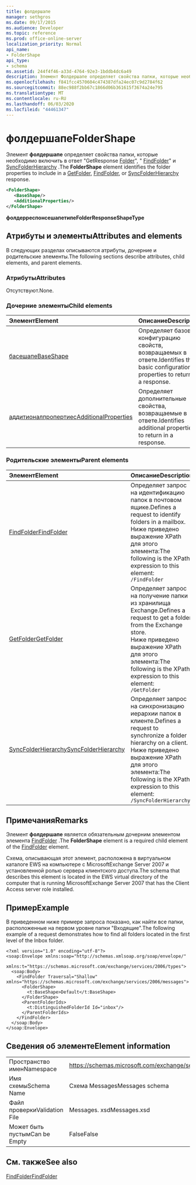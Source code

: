 ```yaml
---
title: фолдершапе
manager: sethgros
ms.date: 09/17/2015
ms.audience: Developer
ms.topic: reference
ms.prod: office-online-server
localization_priority: Normal
api_name:
- FolderShape
api_type:
- schema
ms.assetid: 244f4f46-a33d-4764-92e3-1bddb4dc6a49
description: Элемент Фолдершапе определяет свойства папки, которые необходимо включить в ответ "GetResponse Folder", "FindFolder" и SyncFolderHierarchy.
ms.openlocfilehash: f841fcc4570604c474387dfa24ec07c9d2784f62
ms.sourcegitcommit: 88ec988f2bb67c1866d06b361615f3674a24e795
ms.translationtype: MT
ms.contentlocale: ru-RU
ms.lasthandoff: 06/03/2020
ms.locfileid: "44461347"
---
```

# <a name="foldershape"></a><span data-ttu-id="62655-103">фолдершапе</span><span class="sxs-lookup"><span data-stu-id="62655-103">FolderShape</span></span>

<span data-ttu-id="62655-104">Элемент **фолдершапе** определяет свойства папки, которые необходимо включить в ответ "GetResponse [Folder](getfolder.md)", " [FindFolder](findfolder.md)" и [SyncFolderHierarchy](syncfolderhierarchy.md) .</span><span class="sxs-lookup"><span data-stu-id="62655-104">The **FolderShape** element identifies the folder properties to include in a [GetFolder](getfolder.md), [FindFolder](findfolder.md), or [SyncFolderHierarchy](syncfolderhierarchy.md) response.</span></span> 
  
```xml
<FolderShape>
   <BaseShape/>
   <AdditionalProperties/>
</FolderShape>
```

 <span data-ttu-id="62655-105">**фолдерреспонсешапетипе**</span><span class="sxs-lookup"><span data-stu-id="62655-105">**FolderResponseShapeType**</span></span>
## <a name="attributes-and-elements"></a><span data-ttu-id="62655-106">Атрибуты и элементы</span><span class="sxs-lookup"><span data-stu-id="62655-106">Attributes and elements</span></span>

<span data-ttu-id="62655-107">В следующих разделах описываются атрибуты, дочерние и родительские элементы.</span><span class="sxs-lookup"><span data-stu-id="62655-107">The following sections describe attributes, child elements, and parent elements.</span></span>
  
### <a name="attributes"></a><span data-ttu-id="62655-108">Атрибуты</span><span class="sxs-lookup"><span data-stu-id="62655-108">Attributes</span></span>

<span data-ttu-id="62655-109">Отсутствуют.</span><span class="sxs-lookup"><span data-stu-id="62655-109">None.</span></span>
  
### <a name="child-elements"></a><span data-ttu-id="62655-110">Дочерние элементы</span><span class="sxs-lookup"><span data-stu-id="62655-110">Child elements</span></span>

|<span data-ttu-id="62655-111">**Элемент**</span><span class="sxs-lookup"><span data-stu-id="62655-111">**Element**</span></span>|<span data-ttu-id="62655-112">**Описание**</span><span class="sxs-lookup"><span data-stu-id="62655-112">**Description**</span></span>|
|:-----|:-----|
|[<span data-ttu-id="62655-113">басешапе</span><span class="sxs-lookup"><span data-stu-id="62655-113">BaseShape</span></span>](baseshape.md) <br/> |<span data-ttu-id="62655-114">Определяет базовую конфигурацию свойств, возвращаемых в ответе.</span><span class="sxs-lookup"><span data-stu-id="62655-114">Identifies the basic configuration of properties to return in a response.</span></span>  <br/> |
|[<span data-ttu-id="62655-115">аддитионалпропертиес</span><span class="sxs-lookup"><span data-stu-id="62655-115">AdditionalProperties</span></span>](additionalproperties.md) <br/> |<span data-ttu-id="62655-116">Определяет дополнительные свойства, возвращаемые в ответе.</span><span class="sxs-lookup"><span data-stu-id="62655-116">Identifies additional properties to return in a response.</span></span>  <br/> |
   
### <a name="parent-elements"></a><span data-ttu-id="62655-117">Родительские элементы</span><span class="sxs-lookup"><span data-stu-id="62655-117">Parent elements</span></span>

|<span data-ttu-id="62655-118">**Элемент**</span><span class="sxs-lookup"><span data-stu-id="62655-118">**Element**</span></span>|<span data-ttu-id="62655-119">**Описание**</span><span class="sxs-lookup"><span data-stu-id="62655-119">**Description**</span></span>|
|:-----|:-----|
|[<span data-ttu-id="62655-120">FindFolder</span><span class="sxs-lookup"><span data-stu-id="62655-120">FindFolder</span></span>](findfolder.md) <br/> |<span data-ttu-id="62655-121">Определяет запрос на идентификацию папок в почтовом ящике.</span><span class="sxs-lookup"><span data-stu-id="62655-121">Defines a request to identify folders in a mailbox.</span></span>  <br/> <span data-ttu-id="62655-122">Ниже приведено выражение XPath для этого элемента:</span><span class="sxs-lookup"><span data-stu-id="62655-122">The following is the XPath expression to this element:</span></span>  <br/>  `/FindFolder` <br/> |
|[<span data-ttu-id="62655-123">GetFolder</span><span class="sxs-lookup"><span data-stu-id="62655-123">GetFolder</span></span>](getfolder.md) <br/> |<span data-ttu-id="62655-124">Определяет запрос на получение папки из хранилища Exchange.</span><span class="sxs-lookup"><span data-stu-id="62655-124">Defines a request to get a folder from the Exchange store.</span></span>  <br/> <span data-ttu-id="62655-125">Ниже приведено выражение XPath для этого элемента:</span><span class="sxs-lookup"><span data-stu-id="62655-125">The following is the XPath expression to this element:</span></span>  <br/>  `/GetFolder` <br/> |
|[<span data-ttu-id="62655-126">SyncFolderHierarchy</span><span class="sxs-lookup"><span data-stu-id="62655-126">SyncFolderHierarchy</span></span>](syncfolderhierarchy.md) <br/> |<span data-ttu-id="62655-127">Определяет запрос на синхронизацию иерархии папок в клиенте.</span><span class="sxs-lookup"><span data-stu-id="62655-127">Defines a request to synchronize a folder hierarchy on a client.</span></span>  <br/> <span data-ttu-id="62655-128">Ниже приведено выражение XPath для этого элемента:</span><span class="sxs-lookup"><span data-stu-id="62655-128">The following is the XPath expression to this element:</span></span>  <br/>  `/SyncFolderHierarchy` <br/> |
   
## <a name="remarks"></a><span data-ttu-id="62655-129">Примечания</span><span class="sxs-lookup"><span data-stu-id="62655-129">Remarks</span></span>

<span data-ttu-id="62655-130">Элемент **фолдершапе** является обязательным дочерним элементом элемента [FindFolder](findfolder.md) .</span><span class="sxs-lookup"><span data-stu-id="62655-130">The **FolderShape** element is a required child element of the [FindFolder](findfolder.md) element.</span></span> 
  
<span data-ttu-id="62655-131">Схема, описывающая этот элемент, расположена в виртуальном каталоге EWS на компьютере с MicrosoftExchange Server 2007 и установленной ролью сервера клиентского доступа.</span><span class="sxs-lookup"><span data-stu-id="62655-131">The schema that describes this element is located in the EWS virtual directory of the computer that is running MicrosoftExchange Server 2007 that has the Client Access server role installed.</span></span>
  
## <a name="example"></a><span data-ttu-id="62655-132">Пример</span><span class="sxs-lookup"><span data-stu-id="62655-132">Example</span></span>

<span data-ttu-id="62655-133">В приведенном ниже примере запроса показано, как найти все папки, расположенные на первом уровне папки "Входящие".</span><span class="sxs-lookup"><span data-stu-id="62655-133">The following example of a request demonstrates how to find all folders located in the first level of the Inbox folder.</span></span>
  
```
<?xml version="1.0" encoding="utf-8"?>
<soap:Envelope xmlns:soap="http://schemas.xmlsoap.org/soap/envelope/"
  xmlns:t="https://schemas.microsoft.com/exchange/services/2006/types">
  <soap:Body>
    <FindFolder Traversal="Shallow" xmlns="https://schemas.microsoft.com/exchange/services/2006/messages">
      <FolderShape>
        <t:BaseShape>Default</t:BaseShape>
      </FolderShape>
      <ParentFolderIds>
        <t:DistinguishedFolderId Id="inbox"/>
      </ParentFolderIds>
    </FindFolder>
  </soap:Body>
</soap:Envelope>
```

## <a name="element-information"></a><span data-ttu-id="62655-134">Сведения об элементе</span><span class="sxs-lookup"><span data-stu-id="62655-134">Element information</span></span>

|||
|:-----|:-----|
|<span data-ttu-id="62655-135">Пространство имен</span><span class="sxs-lookup"><span data-stu-id="62655-135">Namespace</span></span>  <br/> |https://schemas.microsoft.com/exchange/services/2006/messages  <br/> |
|<span data-ttu-id="62655-136">Имя схемы</span><span class="sxs-lookup"><span data-stu-id="62655-136">Schema Name</span></span>  <br/> |<span data-ttu-id="62655-137">Схема Messages</span><span class="sxs-lookup"><span data-stu-id="62655-137">Messages schema</span></span>  <br/> |
|<span data-ttu-id="62655-138">Файл проверки</span><span class="sxs-lookup"><span data-stu-id="62655-138">Validation File</span></span>  <br/> |<span data-ttu-id="62655-139">Messages. xsd</span><span class="sxs-lookup"><span data-stu-id="62655-139">Messages.xsd</span></span>  <br/> |
|<span data-ttu-id="62655-140">Может быть пустым</span><span class="sxs-lookup"><span data-stu-id="62655-140">Can be Empty</span></span>  <br/> |<span data-ttu-id="62655-141">False</span><span class="sxs-lookup"><span data-stu-id="62655-141">False</span></span>  <br/> |
   
## <a name="see-also"></a><span data-ttu-id="62655-142">См. также</span><span class="sxs-lookup"><span data-stu-id="62655-142">See also</span></span>



[<span data-ttu-id="62655-143">FindFolder</span><span class="sxs-lookup"><span data-stu-id="62655-143">FindFolder</span></span>](findfolder.md)

